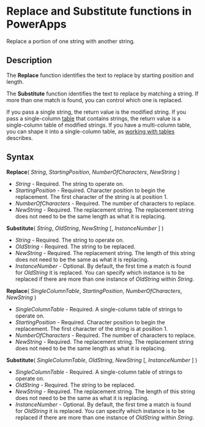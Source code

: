 <properties
	pageTitle="PowerApps: Replace and Substitute functions"
	description="Reference information for the Replace and Substitute functions in PowerApps, including syntax and examples"
	services=""
	suite="powerapps"
	documentationCenter="na"
	authors="gregli-msft"
	manager="dwrede"
	editor=""
	tags=""/>

<tags
   ms.service="powerapps"
   ms.devlang="na"
   ms.topic="article"
   ms.tgt_pltfrm="na"
   ms.workload="na"
   ms.date="11/07/2015"
   ms.author="gregli"/>

# Replace and Substitute functions in PowerApps #

Replace a portion of one string with another string.

## Description ##

The **Replace** function identifies the text to replace by starting position and length.  

The **Substitute** function identifies the text to replace by matching a string.  If more than one match is found, you can control which one is replaced.

If you pass a single string, the return value is the modified string.  If you pass a single-column [table](working-with-tables.md) that contains strings, the return value is a single-column table of modified strings. If you have a multi-column table, you can shape it into a single-column table, as [working with tables](working-with-tables.md) describes.

## Syntax ##

**Replace**( *String*, *StartingPosition*, *NumberOfCharacters*, *NewString* )

- *String* - Required. The string to operate on.
- *StartingPosition* - Required.  Character position to begin the replacement.  The first character of the string is at position 1.
- *NumberOfCharacters* - Required.  The number of characters to replace.
- *NewString* - Required.  The replacement string.  The replacement string does not need to be the same length as what it is replacing.

**Substitute**( *String*, *OldString*, *NewString* [, *InstanceNumber* ] )

- *String* - Required. The string to operate on.
- *OldString* - Required.  The string to be replaced.
- *NewString* - Required.  The replacement string.  The length of this string does not need to be the same as what it is replacing.
- *InstanceNumber* - Optional. By default, the first time a match is found for *OldString* it is replaced. You can specify which instance is to be replaced if there are more than one instance of *OldString* within *String*.

**Replace**( *SingleColumnTable*, *StartingPosition*, *NumberOfCharacters*, *NewString* )

- *SingleColumnTable* - Required. A single-column table of strings to operate on.
- *StartingPosition* - Required.  Character position to begin the replacement.  The first character of the string is at position 1.
- *NumberOfCharacters* - Required.  The number of characters to replace.
- *NewString* - Required.  The replacement string.  The replacement string does not need to be the same length as what it is replacing.

**Substitute**( *SingleColumnTable*, *OldString*, *NewString* [, *InstanceNumber* ] )

- *SingleColumnTable* - Required. A single-column table of strings to operate on.
- *OldString* - Required.  The string to be replaced.
- *NewString* - Required.  The replacement string.  The length of this string does not need to be the same as what it is replacing.
- *InstanceNumber* - Optional. By default, the first time a match is found for *OldString* it is replaced. You can specify which instance is to be replaced if there are more than one instance of *OldString* within *String*.



